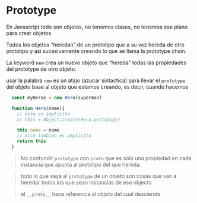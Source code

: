 # Prototype

En Javascript todo son objetos, no tenemos clases, no tenemos ese plano para crear objetos.

Todos los objetos “heredan” de un prototipo que a su vez hereda de otro prototipo y así sucesivamente creando lo que se llama la prototype chain.

La keyword `new` crea un nuevo objeto que “hereda” todas las propiedades del prototype de otro objeto. 

usar la palabra `new` es un atajo (azucar sintactica) para llevar el `prototype` del objeto base al objeto que estamos creando, es decir, cuando hacemos

```js
  const myHeroe = new Hero(superman)

  function Hero(name){
    // esto es implicito 
    // this = Object.create(Hero.prototype)

    this.name = name
    // esto tambien es implicito
    return this
  }
```
      

> No confundir `prototype` con `proto` que es sólo una propiedad en cada instancía que apunta al prototipo del que hereda.

> todo lo que vaya al `prototype` de un objeto son cosas que van a heredar todos los que sean instancias de ese objecto

> el `__proto__` hace referencia al objeto del cual desciende
